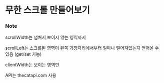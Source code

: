 # 무한 스크롤 만들어보기

### Note

scrollWidth는 넘쳐서 보이지 않는 영역까지

scrollLeft는 스크롤된 영역이 왼쪽 가장자리에서부터 얼마나 떨어져있는지 얻어올 수 있음 (get/set 가능)

clientWidth는 보이는 영역만

API는 thecatapi.com 사용
